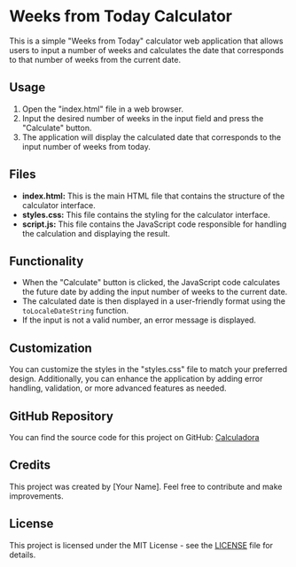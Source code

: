 # Weeks from Today Calculator

This is a simple "Weeks from Today" calculator web application that allows users to input a number of weeks and calculates the date that corresponds to that number of weeks from the current date.

## Usage

1. Open the "index.html" file in a web browser.
2. Input the desired number of weeks in the input field and press the "Calculate" button.
3. The application will display the calculated date that corresponds to the input number of weeks from today.

## Files

- **index.html:** This is the main HTML file that contains the structure of the calculator interface.
- **styles.css:** This file contains the styling for the calculator interface.
- **script.js:** This file contains the JavaScript code responsible for handling the calculation and displaying the result.

## Functionality

- When the "Calculate" button is clicked, the JavaScript code calculates the future date by adding the input number of weeks to the current date.
- The calculated date is then displayed in a user-friendly format using the `toLocaleDateString` function.
- If the input is not a valid number, an error message is displayed.

## Customization

You can customize the styles in the "styles.css" file to match your preferred design. Additionally, you can enhance the application by adding error handling, validation, or more advanced features as needed.

## GitHub Repository

You can find the source code for this project on GitHub: [Calculadora](http://calculador.io/)

## Credits

This project was created by [Your Name]. Feel free to contribute and make improvements.

## License

This project is licensed under the MIT License - see the [LICENSE](LICENSE) file for details.
